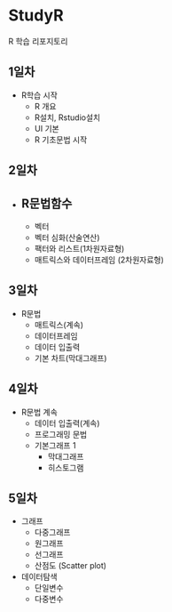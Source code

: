 # StudyR
R 학습 리포지토리

## 1일차
- R학습 시작
  - R 개요
  - R설치, Rstudio설치
  - UI 기본
  - R 기초문법 시작

## 2일차
- R문법함수
  -
  - 벡터
  -  벡터 심화(산술연산)
  - 팩터와 리스트(1차원자료형)
  - 매트릭스와 데이터프레임 (2차원자료형)


## 3일차
- R문법
  - 매트릭스(계속)
  - 데이터프레임
  - 데이터 입출력
  - 기본 차트(막대그래프)

## 4일차
- R문법 계속
   - 데이터 입출력(계속)
   - 프로그래밍 문법
   - 기본그래프 1 
       - 막대그래프
       - 히스토그램
   
## 5일차
- 그래프
  - 다중그래프
  - 원그래프
  - 선그래프
  - 산점도 (Scatter plot)
- 데이터탐색
  - 단일변수
  - 다중변수